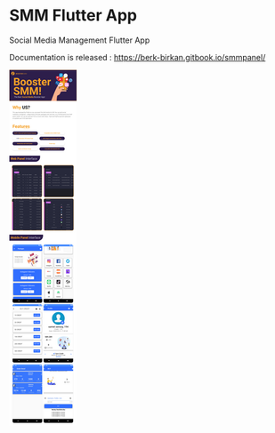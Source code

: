 # SMM Flutter App
Social Media Management Flutter App

Documentation is released : https://berk-birkan.gitbook.io/smmpanel/


![alt text](https://github.com/berkbirkan/SMM-MobileApp-Flutter/blob/main/smmmobile1.png "SMM Mobile App")

